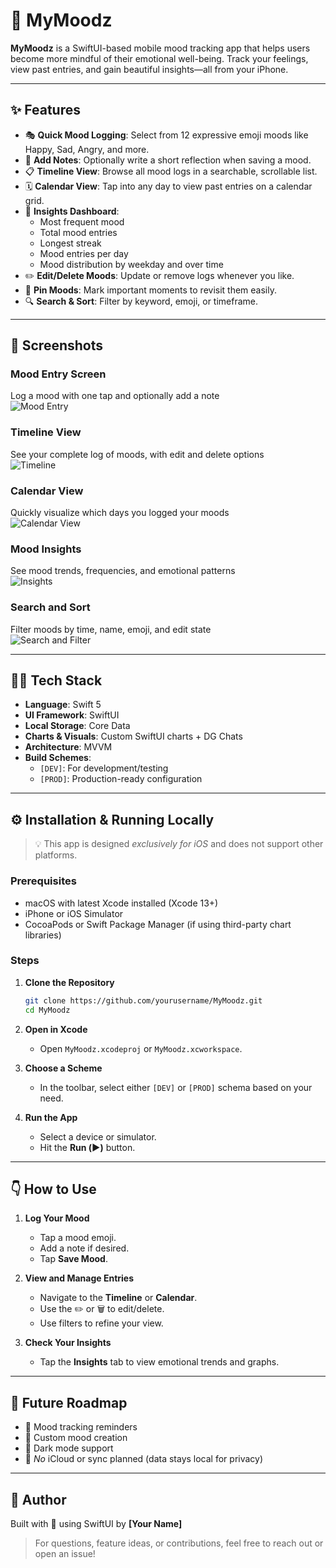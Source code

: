 # 🌈 MyMoodz

**MyMoodz** is a SwiftUI-based mobile mood tracking app that helps users become more mindful of their emotional well-being. Track your feelings, view past entries, and gain beautiful insights—all from your iPhone.

---

## ✨ Features

- 🎭 **Quick Mood Logging**: Select from 12 expressive emoji moods like Happy, Sad, Angry, and more.
- 📝 **Add Notes**: Optionally write a short reflection when saving a mood.
- 📋 **Timeline View**: Browse all mood logs in a searchable, scrollable list.
- 🗓️ **Calendar View**: Tap into any day to view past entries on a calendar grid.
- 🧠 **Insights Dashboard**: 
  - Most frequent mood
  - Total mood entries
  - Longest streak
  - Mood entries per day
  - Mood distribution by weekday and over time
- ✏️ **Edit/Delete Moods**: Update or remove logs whenever you like.
- 📌 **Pin Moods**: Mark important moments to revisit them easily.
- 🔍 **Search & Sort**: Filter by keyword, emoji, or timeframe.

---

## 📱 Screenshots


### Mood Entry Screen
Log a mood with one tap and optionally add a note  
![Mood Entry](./assets/mood_entry.png)

### Timeline View  
See your complete log of moods, with edit and delete options  
![Timeline](./assets/timeline_view.png)

### Calendar View  
Quickly visualize which days you logged your moods  
![Calendar View](./assets/calendar_view.png)

### Mood Insights  
See mood trends, frequencies, and emotional patterns  
![Insights](./assets/insights_view.png)

### Search and Sort  
Filter moods by time, name, emoji, and edit state  
![Search and Filter](./assets/filter_view.png)

---

## 🧑‍💻 Tech Stack

- **Language**: Swift 5
- **UI Framework**: SwiftUI
- **Local Storage**: Core Data
- **Charts & Visuals**: Custom SwiftUI charts + DG Chats
- **Architecture**: MVVM
- **Build Schemes**:
  - `[DEV]`: For development/testing
  - `[PROD]`: Production-ready configuration

---

## ⚙️ Installation & Running Locally

> 💡 This app is designed *exclusively for iOS* and does not support other platforms.

### Prerequisites
- macOS with latest Xcode installed (Xcode 13+)
- iPhone or iOS Simulator
- CocoaPods or Swift Package Manager (if using third-party chart libraries)

### Steps

1. **Clone the Repository**
   ```bash
   git clone https://github.com/yourusername/MyMoodz.git
   cd MyMoodz
   ```

2. **Open in Xcode**
   - Open `MyMoodz.xcodeproj` or `MyMoodz.xcworkspace`.

3. **Choose a Scheme**
   - In the toolbar, select either `[DEV]` or `[PROD]` schema based on your need.

4. **Run the App**
   - Select a device or simulator.
   - Hit the **Run (▶️)** button.

---

## 👇 How to Use

1. **Log Your Mood**
   - Tap a mood emoji.
   - Add a note if desired.
   - Tap **Save Mood**.

2. **View and Manage Entries**
   - Navigate to the **Timeline** or **Calendar**.
   - Use the ✏️ or 🗑️ to edit/delete.
   - Use filters to refine your view.

3. **Check Your Insights**
   - Tap the **Insights** tab to view emotional trends and graphs.

---

## 🚧 Future Roadmap

- 🔔 Mood tracking reminders
- 🧩 Custom mood creation
- 🌚 Dark mode support
- 🚫 *No* iCloud or sync planned (data stays local for privacy)

---

## 👤 Author

Built with 💛 using SwiftUI by **[Your Name]**

> For questions, feature ideas, or contributions, feel free to reach out or open an issue!
